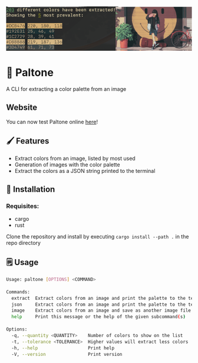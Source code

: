 ![Paltone color palette](./assets/show.png)

# 🎨 Paltone
A CLI for extracting a color palette from an image

## Website
You can now test Paltone online [here](https://paltone.chiwabox.dev/)!

## 🖌️ Features
- Extract colors from an image, listed by most used
- Generation of images with the color palette
- Extract the colors as a JSON string printed to the terminal

## 💾 Installation

### Requisites:
- cargo
- rust

Clone the repository and install by executing `cargo install --path .` in the repo directory

## 🗒️ Usage

```sh
Usage: paltone [OPTIONS] <COMMAND>

Commands:
  extract  Extract colors from an image and print the palette to the terminal
  json     Extract colors from an image and print the palette to the terminal as JSON string
  image    Extract colors from an image and save as another image file
  help     Print this message or the help of the given subcommand(s)

Options:
  -q, --quantity <QUANTITY>    Number of colors to show on the list
  -t, --tolerance <TOLERANCE>  Higher values will extract less colors
  -h, --help                   Print help
  -V, --version                Print version
```
